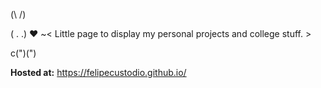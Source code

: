 
(\ /)

( . .) ♥ ~< Little page to display my personal projects and college stuff. >

c(")(")

**Hosted at:** https://felipecustodio.github.io/
